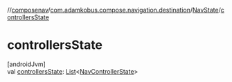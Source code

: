//[composenav](../../../index.md)/[com.adamkobus.compose.navigation.destination](../index.md)/[NavState](index.md)/[controllersState](controllers-state.md)

# controllersState

[androidJvm]\
val [controllersState](controllers-state.md): [List](https://kotlinlang.org/api/latest/jvm/stdlib/kotlin.collections/-list/index.html)&lt;[NavControllerState](../-nav-controller-state/index.md)&gt;
